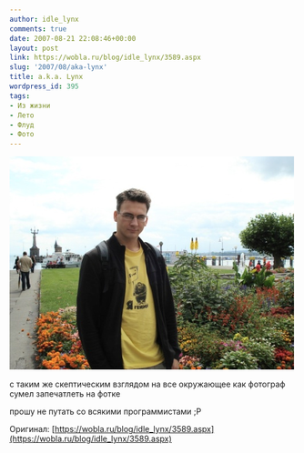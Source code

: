 ```yaml
---
author: idle_lynx
comments: true
date: 2007-08-21 22:08:46+00:00
layout: post
link: https://wobla.ru/blog/idle_lynx/3589.aspx
slug: '2007/08/aka-lynx'
title: a.k.a. Lynx
wordpress_id: 395
tags:
- Из жизни
- Лето
- Флуд
- Фото
---
```


![Lynx](images/2007/08/a482e42f-8445-495e-8fba-1926810bcc9b.jpg)

с таким же скептическим взглядом на все окружающее как фотограф сумел запечатлеть на фотке

прошу не путать со всякими программистами ;P

Оригинал: [https://wobla.ru/blog/idle_lynx/3589.aspx](https://wobla.ru/blog/idle_lynx/3589.aspx)
